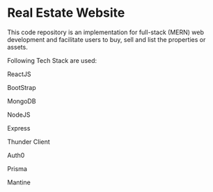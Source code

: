 
# Real Estate Website

This code repository is an implementation for full-stack (MERN) web development and facilitate users to buy, sell and list the properties or assets.

Following Tech Stack are used:

ReactJS

BootStrap

MongoDB 

NodeJS

Express

Thunder Client

Auth0

Prisma

Mantine

